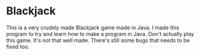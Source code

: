 # Blackjack

This is a very crudely made Blackjack game made in Java. 
I made this program to try and learn how to make a program in Java.
Don't actually play this game. It's not that well made. There's still some bugs that needs to be fixed too.